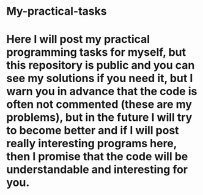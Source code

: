 # My-practical-tasks
# Here I will post my practical programming tasks for myself, but this repository is public and you can see my solutions if you need it, but I warn you in advance that the code is often not commented (these are my problems), but in the future I will try to become better and if I will post really interesting programs here, then I promise that the code will be understandable and interesting for you.
